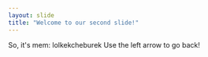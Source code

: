 ```yaml
---
layout: slide
title: "Welcome to our second slide!"
---
```

So, it's mem: lolkekcheburek
Use the left arrow to go back!
